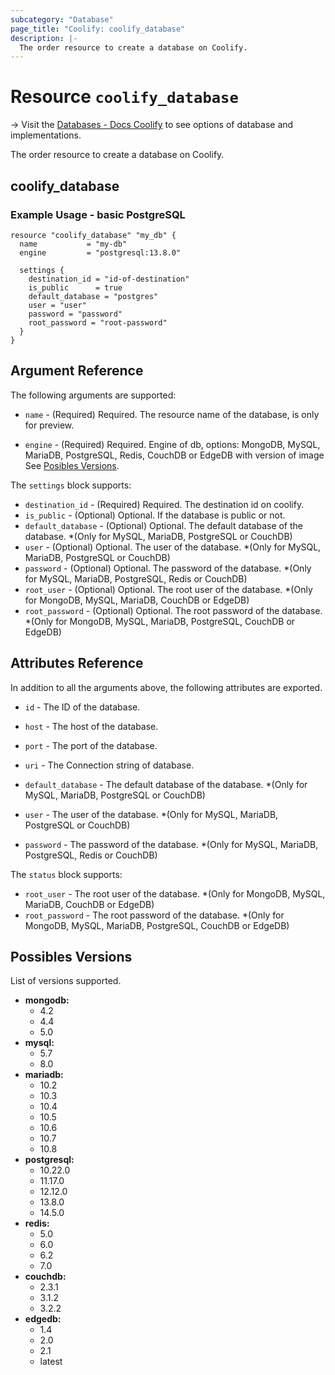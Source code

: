 ```yaml
---
subcategory: "Database"
page_title: "Coolify: coolify_database"
description: |-
  The order resource to create a database on Coolify.
---
```


# Resource `coolify_database`

-> Visit the [Databases - Docs Coolify](https://docs.coollabs.io/coolify/databases) to see options of database and implementations.

The order resource to create a database on Coolify.

## coolify_database

### Example Usage - basic PostgreSQL
```hcl
resource "coolify_database" "my_db" {
  name           = "my-db"
  engine         = "postgresql:13.8.0"

  settings {
    destination_id = "id-of-destination"
    is_public      = true
    default_database = "postgres"
    user = "user"
    password = "password"
    root_password = "root-password"
  }
}
```

## Argument Reference

The following arguments are supported:

* `name` -
  (Required)
  Required. The resource name of the database, is only for preview.

* `engine` -
  (Required)
  Required. Engine of db, options: MongoDB, MySQL, MariaDB, PostgreSQL, Redis, CouchDB or EdgeDB with version of image See [Posibles Versions](#possibles-versions).


The `settings` block supports:
* `destination_id` -
  (Required)
  Required. The destination id on coolify.
* `is_public` -
  (Optional)
  Optional. If the database is public or not.
* `default_database` -
    (Optional)
    Optional. The default database of the database. *(Only for MySQL, MariaDB, PostgreSQL or CouchDB)
* `user` - 
    (Optional)
    Optional. The user of the database. *(Only for MySQL, MariaDB, PostgreSQL  or CouchDB)
* `password` -
    (Optional)
    Optional. The password of the database. *(Only for MySQL, MariaDB, PostgreSQL, Redis  or CouchDB)
* `root_user` -
    (Optional)
    Optional. The root user of the database. *(Only for MongoDB, MySQL, MariaDB, CouchDB or EdgeDB)
* `root_password` -
    (Optional)
    Optional. The root password of the database. *(Only for MongoDB, MySQL, MariaDB, PostgreSQL, CouchDB or EdgeDB)

## Attributes Reference

In addition to all the arguments above, the following attributes are exported.

* `id` -
  The ID of the database.

* `host` -
  The host of the database.
* `port` -
  The port of the database.
* `uri` -
  The Connection string of database.
* `default_database` -
  The default database of the database. *(Only for MySQL, MariaDB, PostgreSQL or CouchDB)
* `user` -
  The user of the database. *(Only for MySQL, MariaDB, PostgreSQL  or CouchDB)
* `password` -
  The password of the database. *(Only for MySQL, MariaDB, PostgreSQL, Redis  or CouchDB)

The `status` block supports:
* `root_user` -
    The root user of the database. *(Only for MongoDB, MySQL, MariaDB, CouchDB or EdgeDB)
* `root_password` -
    The root password of the database. *(Only for MongoDB, MySQL, MariaDB, PostgreSQL, CouchDB or EdgeDB)

## Possibles Versions

List of versions supported.

- **mongodb:**
    - 4.2
    - 4.4
    - 5.0
- **mysql:**
    - 5.7
    - 8.0
- **mariadb:**
    - 10.2
    - 10.3
    - 10.4
    - 10.5
    - 10.6
    - 10.7
    - 10.8
- **postgresql:**
    - 10.22.0
    - 11.17.0
    - 12.12.0
    - 13.8.0
    - 14.5.0
- **redis:**
    - 5.0
    - 6.0
    - 6.2
    - 7.0
- **couchdb:**
    - 2.3.1
    - 3.1.2
    - 3.2.2
- **edgedb:**
    - 1.4
    - 2.0
    - 2.1
    - latest
